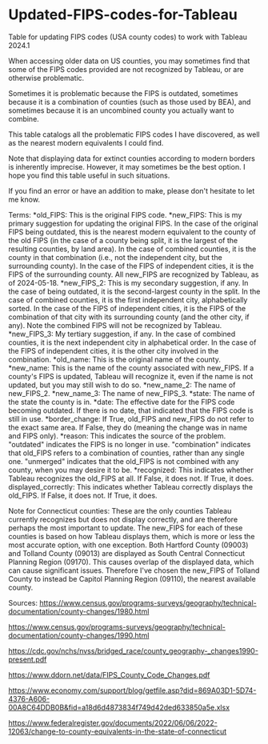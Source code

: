 # Updated-FIPS-codes-for-Tableau
Table for updating FIPS codes (USA county codes) to work with Tableau 2024.1

When accessing older data on US counties, you may sometimes find that some of the FIPS codes provided are not recognized by Tableau, or are otherwise problematic.

Sometimes it is problematic because the FIPS is outdated, sometimes because it is a combination of counties (such as those used by BEA), and sometimes because it is an uncombined county you actually want to combine.

This table catalogs all the problematic FIPS codes I have discovered, as well as the nearest modern equivalents I could find.

Note that displaying data for extinct counties according to modern borders is inherently imprecise. However, it may sometimes be the best option. I hope you find this table useful in such situations.

If you find an error or have an addition to make, please don't hesitate to let me know. 

Terms:
*old_FIPS: This is the original FIPS code.
*new_FIPS: This is my primary suggestion for updating the original FIPS. In the case of the original FIPS being outdated, this is the nearest modern equivalent to the county of the old FIPS (in the case of a county being split, it is the largest of the resulting counties, by land area). In the case of combined counties, it is the county in that combination (i.e., not the independent city, but the surrounding county). In the case of the FIPS of independent cities, it is the FIPS of the surrounding county. All new_FIPS are recognized by Tableau, as of 2024-05-18.
*new_FIPS_2: This is my secondary suggestion, if any. In the case of being outdated, it is the second-largest county in the split. In the case of combined counties, it is the first independent city, alphabetically sorted. In the case of the FIPS of independent cities, it is the FIPS of the combination of that city with its surrounding county (and the other city, if any). Note the combined FIPS will not be recognized by Tableau.
*new_FIPS_3: My tertiary suggestion, if any. In the case of combined counties, it is the next independent city in alphabetical order. In the case of the FIPS of independent cities, it is the other city involved in the combination.
*old_name: This is the original name of the county.
*new_name: This is the name of the county associated with new_FIPS. If a county's FIPS is updated, Tableau will recognize it, even if the name is not updated, but you may still wish to do so.
*new_name_2: The name of new_FIPS_2.
*new_name_3: The name of new_FIPS_3.
*state: The name of the state the county is in.
*date: The effective date for the FIPS code becoming outdated. If there is no date, that indicated that the FIPS code is still in use.
*border_change: If True, old_FIPS and new_FIPS do not refer to the exact same area. If False, they do (meaning the change was in name and FIPS only).
*reason: This indicates the source of the problem. "outdated" indicates the FIPS is no longer in use. "combination" indicates that old_FIPS refers to a combination of counties, rather than any single one. "unmerged" indicates that the old_FIPS is not combined with any county, when you may desire it to be.
*recognized: This indicates whether Tableau recognizes the old_FIPS at all. If False, it does not. If True, it does.
displayed_correctly: This indicates whether Tableau correctly displays the old_FIPS. If False, it does not. If True, it does.

Note for Connecticut counties: These are the only counties Tableau currently recognizes but does not display correctly, and are therefore perhaps the most important to update. The new_FIPS for each of these counties is based on how Tableau displays them, which is more or less the most accurate option, with one exception. Both Hartford County (09003) and Tolland County (09013) are displayed as South Central Connecticut Planning Region (09170). This causes overlap of the displayed data, which can cause significant issues. Therefore I've chosen the new_FIPS of Tolland County to instead be Capitol Planning Region (09110), the nearest available county. 

Sources:
https://www.census.gov/programs-surveys/geography/technical-documentation/county-changes/1980.html

https://www.census.gov/programs-surveys/geography/technical-documentation/county-changes/1990.html

https://cdc.gov/nchs/nvss/bridged_race/county_geography-_changes1990-present.pdf

https://www.ddorn.net/data/FIPS_County_Code_Changes.pdf

https://www.economy.com/support/blog/getfile.asp?did=869A03D1-5D74-4376-A606-00A8C64DDB0B&fid=a18d6d4873834f749d42ded633850a5e.xlsx

https://www.federalregister.gov/documents/2022/06/06/2022-12063/change-to-county-equivalents-in-the-state-of-connecticut
